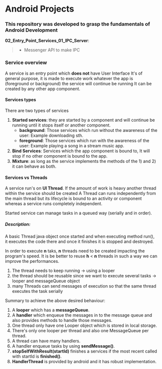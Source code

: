# Android Projects
### This repository was developed to grasp the fundamentals of Android Development

__02_Entry_Point_Services_01_IPC_Server__:<br>
> - Messenger API to  make IPC
  
### Service overview

A service is an entry point which __does not__ have User Interface
It's of general purpose, it is made to execute work whatever the app is (foreground or background) the service will continue be running
It can be created by any other app component.

#### Services types

There are two types of services
1. __Started services__: they are started by a component and will continue be running until it stops itself or another component.
    - __background__: Those services which run without the awareness of the user: Example downloading sth.
    - __foreground__: Those services which run with the awareness of the user: Example playing a song in a stream music app.
1. __Bind Services__: Services which the app component is bound to, It will stop if no other component is bound to the app.
1. __Mixture__: as long as the service implements the methods of the 1) and 2) it can behave as both.

#### Services vs Threads
A service run's on __UI Thread__. If the amount of work is heavy another thread within the service should be created
A Thread can runs independently from the main thread but its lifecycle is bound to an activity or component whereas a service runs completely independent.


Started service can manage tasks in a queued way (serially and in order).

##### Description:
A basic Thread java object once started and when executing method run(), it executes the code there and once
it finishes it is stopped and destroyed.

In order to execute **n** taks, **n** threads need to be created impacting the program's speed.
It is be better to reuse  **h** < **n** threads in such a way we can improve the performances. <br>
  1. The thread needs to keep running -> using a looper
  1. the thread should be reusable since we want to execute several tasks -> looper and messageQueue object
  1. many Threads can send messages of execution so that the same thread executes the task serially

Summary to achieve the above desired behaviour:
1. A __looper__  which has a __messageQueue__.
1. A __handler__ which  enqueue the messages in to the message queue and also provides methods to handle those messages.
1. One thread only have one Looper object which is stored in local storage.
1. There's only one looper per thread and also one MessageQueue per thread.
1. A thread can have many handlers.
1. A handler enqueue tasks by using __sendMessage()__.
1. __stopSelfWithResult(startId)__ finishes a services if the most recent called with startId is __finished()__.
1. __HandlerThread__ is provided by android and it has robust implementation.




